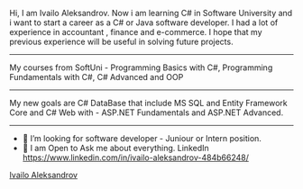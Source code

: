Hi, I am Ivailo Aleksandrov. Now i am learning C# in Software University and i want to start a career as a C# or Java
software developer. I had a lot of experience in accountant , finance and e-commerce. I hope that 
my previous experience will be useful in solving future projects.
- - - - - - - - - - - - - - - - - - - - - - - - - - - - - - - - - - - - - - - - - - - 
My courses from SoftUni - Programming Basics with C#, Programming Fundamentals with C#, C# Advanced and OOP
- - - - - - - - - - - - - - - - - - - - - - - - - - - - - - - - - - - - - - - - - - - 
My new goals are C# DataBase that include MS SQL and Entity Framework Core
and C# Web with - ASP.NET Fundamentals and ASP.NET Advanced.
- - - - - - - - - - - - - - - - - - - - - - - - - - - - - - - - - - - - - - - - - - - 

- 🤔 I’m looking for software developer -  Juniour or Intern position.
- 💬 I am Open to Ask me about everything.
LinkedIn https://www.linkedin.com/in/ivailo-aleksandrov-484b66248/

<script src="https://platform.linkedin.com/badges/js/profile.js" async defer type="text/javascript"></script>
<div class="badge-base LI-profile-badge" data-locale="en_US" data-size="medium" data-theme="light" data-type="VERTICAL" data-vanity="ivailo-aleksandrov-484b66248" data-version="v1"><a class="badge-base__link LI-simple-link" href="https://bg.linkedin.com/in/ivailo-aleksandrov-484b66248?trk=profile-badge">Ivailo Aleksandrov</a></div>
              

